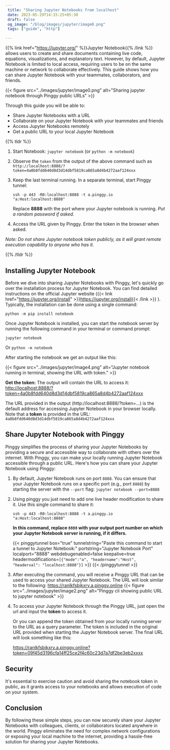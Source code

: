 ```yaml
---
 title: "Sharing Jupyter Notebooks from localhost" 
 date: 2023-05-29T14:15:25+05:30 
 draft: false 
 og_image: "/blog/images/jupyter/image0.png"
 tags: ["guide", "http"]

---
```


{{% link href="https://jupyter.org/" %}}Jupyter Notebook{{% /link %}} allows users to create and share documents containing live code, equations, visualizations, and explanatory text. However, by default, Jupyter Notebook is limited to local access, requiring users to be on the same machine or network to collaborate effectively. This guide shows how you can share Jupyter Notebook with your teammates, collaborators, and friends.

{{< figure src="../images/jupyter/image0.png" alt="Sharing jupyter notebook through Pinggy public URLs" >}}

Through this guide you will be able to:

- Share Jupyter Notebooks with a URL
- Collaborate on your Jupyter Notebook with your teammates and friends
- Access Jupyter Notebooks remotely
- Get a public URL to your local Jupyter Notebook


{{% tldr %}}

1. Start Notebook: `jupyter notebook` (or `python -m notebook`)
2. Observe the `token` from the output of the above command such as `http://localhost:8888/?token=4a0b8fdd640d8d3d14dbf5819ca865a8d4b4272aaf124xxx`
3. Keep the last terminal running. In a separate terminal, start Pinggy tunnel: 
    ```
    ssh -p 443 -R0:localhost:8888 -t a.pinggy.io "a:Host:localhost:8888"
    ```

    Replace **8888** with the port where your Jupyter notebook is running. *Put a random password if asked.*

4. Access the URL given by Pinggy. Enter the token in the browser when asked.

*Note: Do not share Jupyter notebook token publicly, as it will grant remote execution capability to anyone who has it.*

{{% /tldr %}} 

## Installing Jupyter Notebook

Before we dive into sharing Jupyter Notebooks with Pinggy, let's quickly go over the installation process for Jupyter Notebook. You can find detailed instructions on the official Jupyter website ({{< link href="https://jupyter.org/install" >}}https://jupyter.org/install{{< /link >}} ). Typically, the installation can be done using a single command:
```
python -m pip install notebook
```

Once Jupyter Notebook is installed, you can start the notebook server by running the following command in your terminal or command prompt:
```
jupyter notebook
```
Or `python -m notebook`

After starting the notebook we get an output like this:

{{< figure src="../images/jupyter/image4.png" alt="Jupyter notebook running in terminal, showing the URL with token." >}}

**Get the token:** The output will contain the URL to access it: 
[http://localhost:8888/?token=4a0b8fdd640d8d3d14dbf5819ca865a8d4b4272aaf124xxx](#)

The URL provided in the output (http://localhost:8888/?token=...) is the default address for accessing Jupyter Notebook in your browser locally. Note that a **token** is provided in the URL: `4a0b8fdd640d8d3d14dbf5819ca865a8d4b4272aaf124xxx`


## Share Jupyter Notebook with Pinggy

Pinggy simplifies the process of sharing your Jupyter Notebooks by providing a secure and accessible way to collaborate with others over the internet. With Pinggy, you can make your locally running Jupyter Notebook accessible through a public URL. Here's how you can share your Jupyter Notebook using Pinggy:

1. By default, Jupyter Notebook runs on port `8888`. You can ensure that your Jupyter Notebook runs on a specific port (e.g., port `8888`) by starting the server with the `--port` flag: `jupyter notebook --port=8888`


2. Using pinggy you just need to add one live header modification to share it. Use this single command to share it:

    ```
    ssh -p 443 -R0:localhost:8888 -t a.pinggy.io "a:Host:localhost:8888"
    ```

    **In this command, replace `8888` with your output port number on which your Jupyter Notebook server is running, if it differs.**

    {{< pinggytunnel box="true" tunnelstring="Paste this command to start a tunnel to Jupyter Notebook:" portstring="Jupyter Notebook Port" localport="8888" webdebugenabled=false keepalive=true headermodifications=`[{"mode":"a", "headername":"Host", "headerval": "localhost:8888"}]` >}}
{{< /pinggytunnel >}}

3. After executing the command, you will receive a Pinggy URL that can be used to access your shared Jupyter Notebook. The URL will look similar to the following: https://ranlkfsbjkxry.a.pinggy.online 
    {{< figure src="../images/jupyter/image2.png" alt="Pinggy cli showing public URL to jupyter notebook" >}}

4. To access your Jupyter Notebook through the Pinggy URL, just open the url and input the **token** to access it. 

    Or you can append the token obtained from your locally running server to the URL as a query parameter. The token is included in the original URL provided when starting the Jupyter Notebook server. The final URL will look something like this:	

    https://ranlkfsbjkxry.a.pinggy.online?token=09f45d3196cfa14ff25ce2f4c60c23d7a7df2be3eb2xxxx

## Security

It's essential to exercise caution and avoid sharing the notebook token in public, as it grants access to your notebooks and allows execution of code on your system.


## Conclusion

By following these simple steps, you can now securely share your Jupyter Notebooks with colleagues, clients, or collaborators located anywhere in the world. Pinggy eliminates the need for complex network configurations or exposing your local machine to the internet, providing a hassle-free solution for sharing your Jupyter Notebooks.

	



